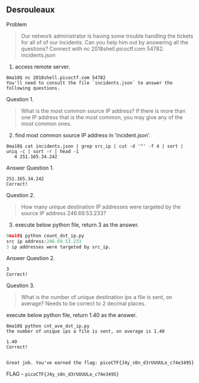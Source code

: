 ## Desrouleaux

Problem
>Our network administrator is having some trouble handling the tickets for all of of our incidents. Can you help him out by answering all the questions? Connect with nc 2018shell.picoctf.com 54782. incidents.json

1. access remote server.
```
8ma10$ nc 2018shell.picoctf.com 54782
You'll need to consult the file `incidents.json` to answer the following questions.
```

Question 1.
>What is the most common source IP address? If there is more than one IP address that is the most common, you may give any of the most common ones.

2. find most common source IP address in 'incident.json'.
```
8ma10$ cat incidents.json | grep src_ip | cut -d '"' -f 4 | sort | uniq -c | sort -r | head -1
   4 251.165.34.242
```

Answer Question 1.

```
251.165.34.242
Correct!
```

Question 2.
>How many unique destination IP addresses were targeted by the source IP address 246.69.53.233?


3. execute below python file, return 3 as the answer.
```count_dst_ip.py
8ma10$ python count_dst_ip.py 
src ip address:246.69.53.233
3 ip addresses were targeted by src_ip.
```

Answer Question 2.
```
3
Correct!
```

Question 3.
>What is the number of unique destination ips a file is sent, on average? Needs to be correct to 2 decimal places.

execute below python file, return 1.40 as the answer.
```
8ma10$ python cnt_ave_dst_ip.py 
the number of unique ips a file is sent, on average is 1.40
```

```
1.40
Correct!


Great job. You've earned the flag: picoCTF{J4y_s0n_d3rUUUULo_c74e3495}
```

FLAG - `picoCTF{J4y_s0n_d3rUUUULo_c74e3495}`
